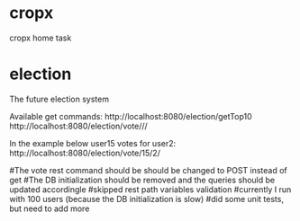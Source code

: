 # cropx
cropx home task
# election
The future election system

Available get commands:
http://localhost:8080/election/getTop10
http://localhost:8080/election/vote/<votingUserId>/<selectedUserId>/

In the example below user15 votes for user2:
http://localhost:8080/election/vote/15/2/

#The vote rest command should be should be changed to POST instead of get
#The DB initialization should be removed and the queries should be updated accordingle
#skipped rest path variables validation
#currently I run with 100 users (because the DB initialization is slow)
#did some unit tests, but  need to add more
